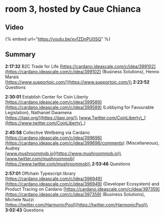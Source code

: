 # room 3, hosted by Caue Chianca

## Video

{% embed url="https://youtu.be/xvfZDnPU0SQ" %}

## Summary

**2:17:32** B2C Trade for Life [https://cardano.ideascale.com/c/idea/399102](https://cardano.ideascale.com/c/idea/399102) (Business Solutions), Henno Marais\
[https://www.supportoic.com/](https://www.supportoic.com/)\
**2:23:52** Questions

**2:30:01** Establish Center for Coin Liberty  [https://cardano.ideascale.com/c/idea/399589](https://cardano.ideascale.com/c/idea/399589) (Lobbying for Favourable Legislation), Nathaniel Dwamena\
[https://ilapi.org/](https://ilapi.org/)\
[www.Twitter.com/CoinLiberty\_](https://www.twitter.com/CoinLiberty\_)

**2:45:58** Collective Wellbeing via Cardano [https://cardano.ideascale.com/c/idea/399696](https://cardano.ideascale.com/c/idea/399696/comments) (Miscellaneous), Audrey\
[www.mushroommob.io](https://www.mushroommob.io)\
[www.twitter.com/mushroommob](https://www.twitter.com/mushroommob)\
**2:53:46** Questions

**2:57:01** Offchain Typescript library [https://cardano.ideascale.com/c/idea/396949](https://cardano.ideascale.com/c/idea/396949) (Developer Ecosystem) and Product Tracing on Cardano [https://cardano.ideascale.com/c/idea/397359](https://cardano.ideascale.com/c/idea/397359) (Business Solutions), Michele Nuzzi\
[https://twitter.com/HarmonicPool](https://twitter.com/HarmonicPool)\
**3:02:43** Questions
